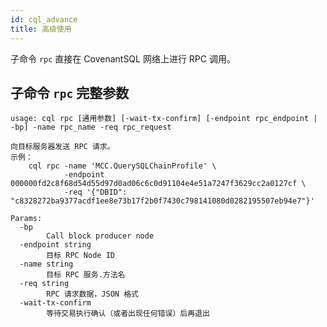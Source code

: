 ```yaml
---
id: cql_advance
title: 高级使用
---
```


子命令 `rpc` 直接在 CovenantSQL 网络上进行 RPC 调用。

## 子命令 `rpc` 完整参数

    usage: cql rpc [通用参数] [-wait-tx-confirm] [-endpoint rpc_endpoint | -bp] -name rpc_name -req rpc_request

    向目标服务器发送 RPC 请求。
    示例：
        cql rpc -name 'MCC.QuerySQLChainProfile' \
                -endpoint 000000fd2c8f68d54d55d97d0ad06c6c0d91104e4e51a7247f3629cc2a0127cf \
                -req '{"DBID": "c8328272ba9377acdf1ee8e73b17f2b0f7430c798141080d0282195507eb94e7"}'

    Params:
      -bp
        	Call block producer node
      -endpoint string
            目标 RPC Node ID
      -name string
            目标 RPC 服务.方法名
      -req string
            RPC 请求数据，JSON 格式
      -wait-tx-confirm
            等待交易执行确认（或者出现任何错误）后再退出
